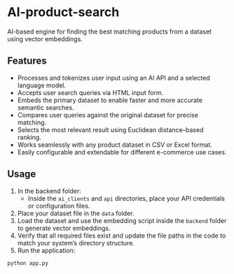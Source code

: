 # AI-product-search
AI-based engine for finding the best matching products from a dataset using vector embeddings.

## Features
- Processes and tokenizes user input using an AI API and a selected language model.
- Accepts user search queries via HTML input form.
- Embeds the primary dataset to enable faster and more accurate semantic searches.
- Compares user queries against the original dataset for precise matching.
- Selects the most relevant result using Euclidean distance–based ranking.
- Works seamlessly with any product dataset in CSV or Excel format.
- Easily configurable and extendable for different e-commerce use cases.

## Usage
1. In the backend folder:
   - Inside the `ai_clients` and `api` directories, place your API credentials or configuration files.
2. Place your dataset file in the `data` folder.
3. Load the dataset and use the embedding script inside the `backend` folder to generate vector embeddings.
4. Verify that all required files exist and update the file paths in the code to match your system’s directory structure.
5. Run the application:
```bash
python app.py
